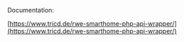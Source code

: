 Documentation:

[https://www.tricd.de/rwe-smarthome-php-api-wrapper/](https://www.tricd.de/rwe-smarthome-php-api-wrapper/)